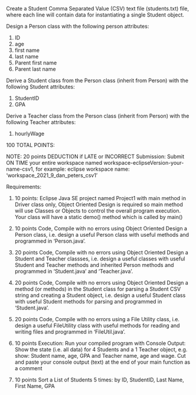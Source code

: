 
Create a Student Comma Separated Value (CSV) text file (students.txt) file, where each line will contain data for instantiating a single Student object.

Design a Person class with the following person attributes:
1. ID
2. age
3. first name
4. last name
5. Parent first name
6. Parent last name

Derive a Student class from the Person class (inherit from Person) with the following Student attributes:

1. StudentID
2. GPA

Derive a Teacher class from the Person class (inherit from Person) with the following Teacher attributes:

1. hourlyWage


100 TOTAL POINTS:

NOTE: 20 points DEDUCTION if LATE or INCORRECT Submission: Submit ON TIME your entire workspace named workspace-eclipseVersion-your-name-csv1, for example: eclipse workspace name:  ‘workspace_2021_9_dan_peters_csv1’


Requirements:
1. 10 points: Eclipse Java SE project named Project1 with main method in Driver class only, Object Oriented Design is required so main method will use Classes or Objects to control the overall program execution. Your class will have a static demo() method which is called by main()

2. 10 points Code, Compile with no errors using Object Oriented Design a Person class, i.e. design a useful Person class with useful methods and programmed in ‘Person.java’.

3. 20 points Code, Compile with no errors using Object Oriented Design a Student and Teacher classses, i.e. design a useful classes with useful Student and Teacher methods and inherited Person methods and programmed  in ‘Student.java’ and ‘Teacher.java’.

4. 20 points Code, Compile with no errors using Object Oriented Design a method (or methods) in the Student class for parsing a Student CSV string and creating a Student object, i.e. design a useful Student class with useful Student methods for parsing and programmed  in ‘Student.java’.

4. 20 points Code, Compile with no errors using a File Utility class, i.e. design a useful FileUtility class with useful methods for reading and writing files and programmed in ‘FileUtil.java’.

5. 10 points Execution: Run your compiled program with Console Output: Show the state (i.e. all data) for 4 Students and a 1 Teacher object, e.g. show: Student name, age, GPA and Teacher name, age and wage. Cut and paste your console output (text) at the end of your main function as a comment

6. 10 points Sort a List of Students 5 times: by ID, StudentID, Last Name, First Name, GPA
